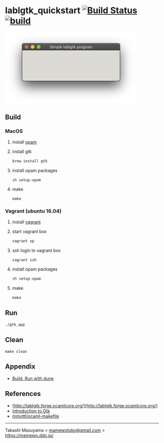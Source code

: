 lablgtk_quickstart [![Build Status](https://travis-ci.org/mamewotoko/lablgtk_quickstart.svg?branch=master)](https://travis-ci.org/mamewotoko/lablgtk_quickstart) [![build](https://github.com/mamewotoko/lablgtk_quickstart/actions/workflows/build.yml/badge.svg)](https://github.com/mamewotoko/lablgtk_quickstart/actions/workflows/build.yml)
==================

![screenshot](doc/screenshot.png)

Build
-------

### MacOS

1. install [opam](https://opam.ocaml.org/doc/Install.html)
2. install gtk

    ```bash
    brew install gtk
    ```
    
3. install opam packages

    ```bash
    sh setup-opam
    ```

4. make

    ```
    make
    ```

### Vagrant (ubuntu 16.04)

1. install [vagrant](https://www.vagrantup.com/downloads.html)
2. start vagrant box

    ```bash
    vagrant up
    ```

3. ssh login to vagrant box

    ```bash
    vagrant ssh
    ```

4. install opam packages

    ```bash
    sh setup-opam
    ```

4. make

    ```
    make
    ```

Run
----

```
./gtk_app
```

Clean
-----

```
make clean
```

Appendix
--------

* [Build, Run with dune](README_dune.md)

References
----------

* [http://lablgtk.forge.ocamlcore.org/](http://lablgtk.forge.ocamlcore.org/)
* [Introduction to Gtk](https://ocaml.org/learn/tutorials/introduction_to_gtk.html)
* [mmottl/ocaml-makefile](https://github.com/mmottl/ocaml-makefile)

----
Takashi Masuyama < mamewotoko@gmail.com >  
https://mamewo.ddo.jp/
